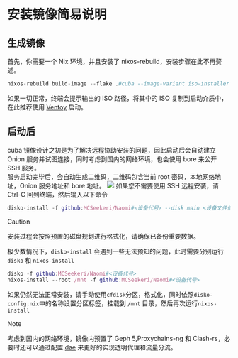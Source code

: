 # 安装镜像简易说明

## 生成镜像

首先，你需要一个 Nix 环境，并且安装了 nixos-rebuild，安装步骤在此不再赘述。

```nix
nixos-rebuild build-image --flake .#cuba --image-variant iso-installer
```

如果一切正常，终端会提示输出的 ISO 路径，将其中的 ISO 复制到启动介质中，在此推荐使用 [Ventoy](https://www.ventoy.net) 启动。

## 启动后

cuba 镜像设计之初是为了解决远程协助安装的问题，因此启动后会自动建立 Onion 服务并试图连接，同时考虑到国内的网络环境，也会使用 bore 来公开 SSH 服务。\
服务启动完毕后，会自动生成二维码，二维码包含当前 root 密码，本地网络地址，Onion 服务地址和 bore 地址。
![](https://github.com/MCSeekeri/storage/raw/main/docs/livecd_qrcode.webp)
如果您不需要使用 SSH 远程安装，请 Ctrl-C 回到终端，然后输入以下命令

```nix
disko-install -f github:MCSeekeri/Naomi#<设备代号> --disk main <设备文件位置>
```

> [!CAUTION]
> 安装过程会按照预置的磁盘规划进行格式化，请确保已备份重要数据。

极少数情况下，`disko-install` 会遇到一些无法预知的问题，此时需要分别运行`disko` 和 `nixos-install`

```nix
disko -f github:MCSeekeri/Naomi#<设备代号>
nixos-install --root /mnt -f github:MCSeekeri/Naomi#<设备代号>
```

如果仍然无法正常安装，请手动使用`cfdisk`分区，格式化，同时依照`disko-config.nix`中的名称设置分区标签，挂载到 `/mnt` 目录，然后再次运行`nixos-install`

> [!NOTE]
> 考虑到国内的网络环境，镜像内预置了 Geph 5,Proxychains-ng 和 Clash-rs，必要时还可以通过配置 [dae](https://github.com/daeuniverse/dae) 来更好的实现透明代理和流量分流。
